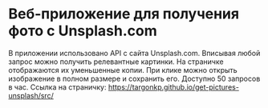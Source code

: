 # Веб-приложение для получения фото с Unsplash.com
В приложении использовано API с сайта Unsplash.com. Вписывая любой запрос можно получить релевантные картинки. На страничке отображаются их уменьшенные копии. При клике можно открыть изображение в полном размере и сохранить его.
Доступно 50 запросов в час.
Ссылка на страничку: https://targonkp.github.io/get-pictures-unsplash/src/
